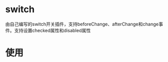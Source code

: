 # switch
由自己编写的switch开关插件，支持beforeChange、afterChange和change事件。支持设置checked属性和disabled属性

# 使用
<link rel="stylesheet" href="switch.css">
<script src="switch.js"></script>


